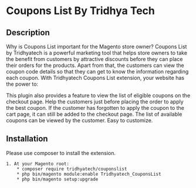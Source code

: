 # Coupons List By Tridhya Tech

## Description

Why is Coupons List important for the Magento store owner? Coupons List by Tridhyatech is a powerful marketing tool that helps store owners to take the benefit from customers by attractive discounts before they can place their orders for the products. Apart from that, the customers can view the coupon code details so that they can get to know the information regarding each coupon. With Tridhyatech Coupons List extension, your website has the power to:

This plugin also provides a feature to view the list of eligible coupons on the checkout page.
Help the customers just before placing the order to apply the best coupon.
If the customer has forgotten to apply the coupon to the cart page, it can still be added to the checkout page.
The list of available coupons can be viewed by the customer.
Easy to customize.

## Installation

Please use composer to install the extension.

    1. At your Magento root:
        * composer require tridhyatech/couponslist
        * php bin/magento module:enable Tridhyatech_CouponsList
        * php bin/magento setup:upgrade
